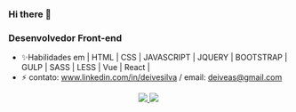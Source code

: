 ### Hi there 👋
### Desenvolvedor Front-end

-  ✨Habilidades em | HTML | CSS | JAVASCRIPT | JQUERY | BOOTSTRAP | GULP | SASS | LESS | Vue | React | 
- ⚡ contato: www.linkedin.com/in/deivesilva /  email: deiveas@gmail.com

<div align="center">
   <a href="https://git.com/deiveas">
   <img src="https://github-readme-stats.vercel.app/api?username=Deiveas&show_icons=true&theme=dracula&include_all_commits=true&count_private=true" />
   <img src="https://github-readme-stats.vercel.app/api/top-langs/?username=Deiveas&layout=compact&langs_count=7&theme=dracula" />
</div>
